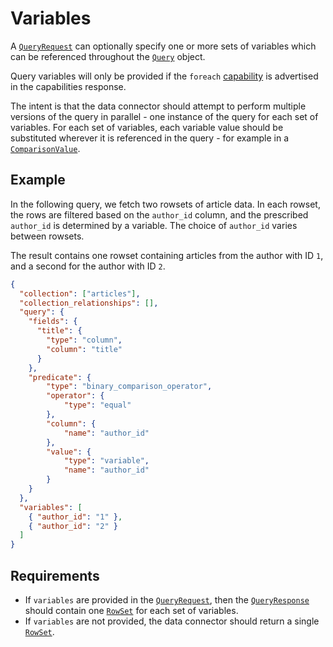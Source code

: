 # Variables

A [`QueryRequest`](../../reference/types.md#queryrequest) can optionally specify one or more sets of variables which can be referenced throughout the [`Query`](../../reference/types.md#query) object. 

Query variables will only be provided if the `foreach` [capability](../capabilities.md) is advertised in the capabilities response.

The intent is that the data connector should attempt to perform multiple versions of the query in parallel - one instance of the query for each set of variables. For each set of variables, each variable value should be substituted wherever it is referenced in the query - for example in a [`ComparisonValue`](../../reference/types.md#comparisonvalue).

## Example

In the following query, we fetch two rowsets of article data. In each rowset, the rows are filtered based on the `author_id` column, and the prescribed `author_id` is determined by a variable. The choice of `author_id` varies between rowsets.

The result contains one rowset containing articles from the author with ID `1`, and a second for the author with ID `2`.

```json
{
  "collection": ["articles"],
  "collection_relationships": [],
  "query": {
    "fields": {
      "title": {
        "type": "column",
        "column": "title"
      }
    },
    "predicate": {
        "type": "binary_comparison_operator",
        "operator": {
            "type": "equal"
        },
        "column": {
            "name": "author_id"
        },
        "value": {
            "type": "variable",
            "name": "author_id"
        }
    }
  },
  "variables": [
    { "author_id": "1" },
    { "author_id": "2" }
  ]
}
```

## Requirements

- If `variables` are provided in the [`QueryRequest`](../../reference/types.md#queryrequest), then the [`QueryResponse`](../../reference/types.md#queryresponse) should contain one [`RowSet`](../../reference/types.md#rowset) for each set of variables.
- If `variables` are not provided, the data connector should return a single [`RowSet`](../../reference/types.md#rowset).